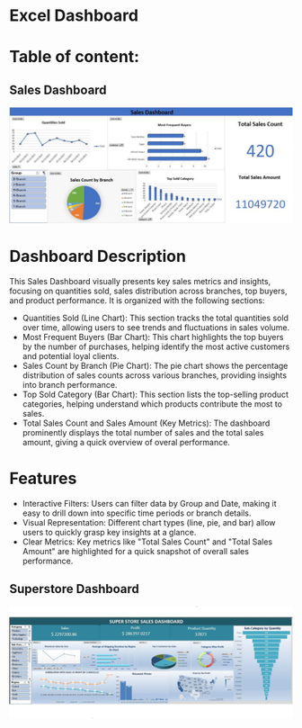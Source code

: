 # Excel Dashboard
# Table of content:

## Sales Dashboard
![Dashboard](Sales_Dashboard.JPG)

# Dashboard Description
This Sales Dashboard visually presents key sales metrics and insights, focusing on quantities sold, sales distribution across branches, top buyers, and product performance. It is organized with the following sections:
- Quantities Sold (Line Chart): This section tracks the total quantities sold over time, allowing users to see trends and fluctuations in sales volume.
- Most Frequent Buyers (Bar Chart): This chart highlights the top buyers by the number of purchases, helping identify the most active customers and potential loyal clients.
- Sales Count by Branch (Pie Chart): The pie chart shows the percentage distribution of sales counts across various branches, providing insights into branch performance.
- Top Sold Category (Bar Chart): This section lists the top-selling product categories, helping understand which products contribute the most to sales.
- Total Sales Count and Sales Amount (Key Metrics): The dashboard prominently displays the total number of sales and the total sales amount, giving a quick overview of overal performance.

# Features
- Interactive Filters: Users can filter data by Group and Date, making it easy to drill down into specific time periods or branch details.
- Visual Representation: Different chart types (line, pie, and bar) allow users to quickly grasp key insights at a glance.
- Clear Metrics: Key metrics like "Total Sales Count" and "Total Sales Amount" are highlighted for a quick snapshot of overall sales performance.


## Superstore Dashboard
![Dashboard](Dashboard1.JPG)



